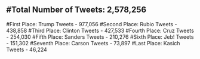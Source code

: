 #Total Number of Tweets: 2,578,256 
---
#First Place: Trump Tweets - 977,056
#Second Place: Rubio Tweets - 438,858
#Third Place: Clinton Tweets - 427,533
#Fourth Place: Cruz Tweets - 254,030
#Fifth Place: Sanders Tweets - 210,276
#Sixth Place: Jeb! Tweets - 151,302
#Seventh Place: Carson Tweets - 73,897
#Last Place: Kasich Tweets - 46,224
